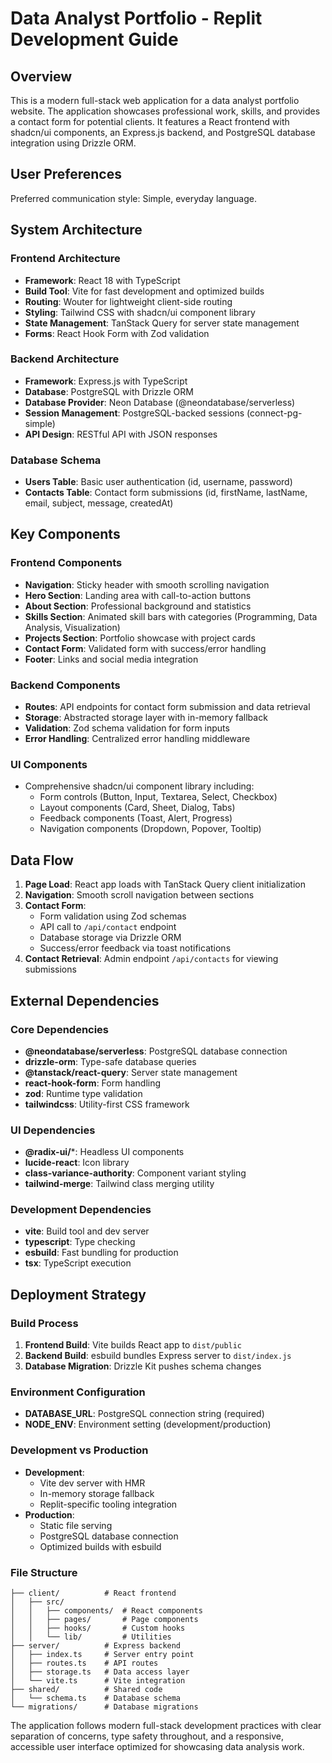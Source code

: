 # Data Analyst Portfolio - Replit Development Guide

## Overview

This is a modern full-stack web application for a data analyst portfolio website. The application showcases professional work, skills, and provides a contact form for potential clients. It features a React frontend with shadcn/ui components, an Express.js backend, and PostgreSQL database integration using Drizzle ORM.

## User Preferences

Preferred communication style: Simple, everyday language.

## System Architecture

### Frontend Architecture
- **Framework**: React 18 with TypeScript
- **Build Tool**: Vite for fast development and optimized builds
- **Routing**: Wouter for lightweight client-side routing
- **Styling**: Tailwind CSS with shadcn/ui component library
- **State Management**: TanStack Query for server state management
- **Forms**: React Hook Form with Zod validation

### Backend Architecture
- **Framework**: Express.js with TypeScript
- **Database**: PostgreSQL with Drizzle ORM
- **Database Provider**: Neon Database (@neondatabase/serverless)
- **Session Management**: PostgreSQL-backed sessions (connect-pg-simple)
- **API Design**: RESTful API with JSON responses

### Database Schema
- **Users Table**: Basic user authentication (id, username, password)
- **Contacts Table**: Contact form submissions (id, firstName, lastName, email, subject, message, createdAt)

## Key Components

### Frontend Components
- **Navigation**: Sticky header with smooth scrolling navigation
- **Hero Section**: Landing area with call-to-action buttons
- **About Section**: Professional background and statistics
- **Skills Section**: Animated skill bars with categories (Programming, Data Analysis, Visualization)
- **Projects Section**: Portfolio showcase with project cards
- **Contact Form**: Validated form with success/error handling
- **Footer**: Links and social media integration

### Backend Components
- **Routes**: API endpoints for contact form submission and data retrieval
- **Storage**: Abstracted storage layer with in-memory fallback
- **Validation**: Zod schema validation for form inputs
- **Error Handling**: Centralized error handling middleware

### UI Components
- Comprehensive shadcn/ui component library including:
  - Form controls (Button, Input, Textarea, Select, Checkbox)
  - Layout components (Card, Sheet, Dialog, Tabs)
  - Feedback components (Toast, Alert, Progress)
  - Navigation components (Dropdown, Popover, Tooltip)

## Data Flow

1. **Page Load**: React app loads with TanStack Query client initialization
2. **Navigation**: Smooth scroll navigation between sections
3. **Contact Form**: 
   - Form validation using Zod schemas
   - API call to `/api/contact` endpoint
   - Database storage via Drizzle ORM
   - Success/error feedback via toast notifications
4. **Contact Retrieval**: Admin endpoint `/api/contacts` for viewing submissions

## External Dependencies

### Core Dependencies
- **@neondatabase/serverless**: PostgreSQL database connection
- **drizzle-orm**: Type-safe database queries
- **@tanstack/react-query**: Server state management
- **react-hook-form**: Form handling
- **zod**: Runtime type validation
- **tailwindcss**: Utility-first CSS framework

### UI Dependencies
- **@radix-ui/***: Headless UI components
- **lucide-react**: Icon library
- **class-variance-authority**: Component variant styling
- **tailwind-merge**: Tailwind class merging utility

### Development Dependencies
- **vite**: Build tool and dev server
- **typescript**: Type checking
- **esbuild**: Fast bundling for production
- **tsx**: TypeScript execution

## Deployment Strategy

### Build Process
1. **Frontend Build**: Vite builds React app to `dist/public`
2. **Backend Build**: esbuild bundles Express server to `dist/index.js`
3. **Database Migration**: Drizzle Kit pushes schema changes

### Environment Configuration
- **DATABASE_URL**: PostgreSQL connection string (required)
- **NODE_ENV**: Environment setting (development/production)

### Development vs Production
- **Development**: 
  - Vite dev server with HMR
  - In-memory storage fallback
  - Replit-specific tooling integration
- **Production**:
  - Static file serving
  - PostgreSQL database connection
  - Optimized builds with esbuild

### File Structure
```
├── client/          # React frontend
│   ├── src/
│   │   ├── components/  # React components
│   │   ├── pages/       # Page components
│   │   ├── hooks/       # Custom hooks
│   │   └── lib/         # Utilities
├── server/          # Express backend
│   ├── index.ts     # Server entry point
│   ├── routes.ts    # API routes
│   ├── storage.ts   # Data access layer
│   └── vite.ts      # Vite integration
├── shared/          # Shared code
│   └── schema.ts    # Database schema
└── migrations/      # Database migrations
```

The application follows modern full-stack development practices with clear separation of concerns, type safety throughout, and a responsive, accessible user interface optimized for showcasing data analysis work.